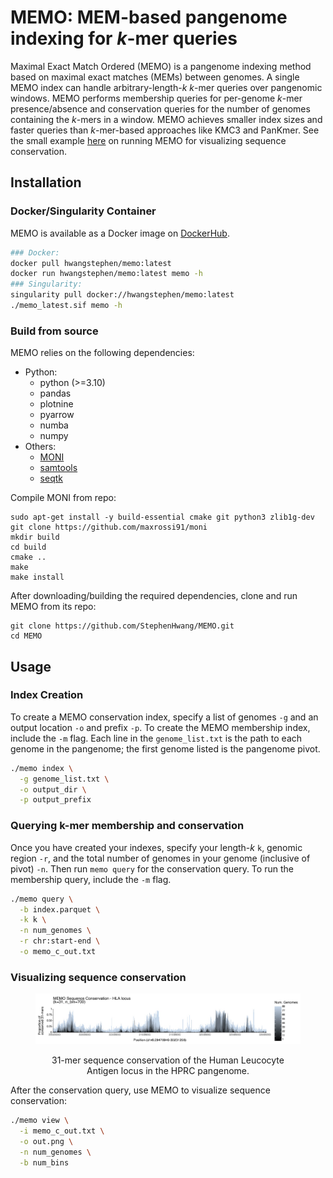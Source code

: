 # MEMO: MEM-based pangenome indexing for _k_-mer queries
Maximal Exact Match Ordered (MEMO) is a pangenome indexing method based on maximal exact matches (MEMs) between genomes. A single MEMO index can handle arbitrary-length-_k_ _k_-mer queries over pangenomic windows. MEMO performs membership queries for per-genome _k_-mer presence/absence and conservation queries for the number of genomes containing the _k_-mers in a window. MEMO achieves smaller index sizes and faster queries than _k_-mer-based approaches like KMC3 and PanKmer. See the small example <a href="https://github.com/StephenHwang/MEMO/tree/master/example">here</a> on running MEMO for visualizing sequence conservation.


## Installation
### Docker/Singularity Container
MEMO is available as a Docker image on <a href="https://hub.docker.com/r/hwangstephen/memo">DockerHub</a>.
```sh
### Docker:
docker pull hwangstephen/memo:latest
docker run hwangstephen/memo:latest memo -h
### Singularity:
singularity pull docker://hwangstephen/memo:latest
./memo_latest.sif memo -h
```

### Build from source
MEMO relies on the following dependencies:
  - Python:
    - python (>=3.10)
    - pandas
    - plotnine
    - pyarrow
    - numba
    - numpy
  - Others:
    - <a href="https://github.com/maxrossi91/moni">MONI</a>
    - <a href="http://www.htslib.org/download/">samtools</a>
    - <a href="https://github.com/lh3/seqtk">seqtk</a>

Compile MONI from repo:
```
sudo apt-get install -y build-essential cmake git python3 zlib1g-dev
git clone https://github.com/maxrossi91/moni
mkdir build
cd build
cmake ..
make
make install
```

After downloading/building the required dependencies, clone and run MEMO from its repo:
```
git clone https://github.com/StephenHwang/MEMO.git
cd MEMO
```


## Usage
### Index Creation
To create a MEMO conservation index, specify a list of genomes `-g` and an output location `-o` and prefix `-p`. To create the MEMO membership index, include the `-m` flag.
Each line in the `genome_list.txt` is the path to each genome in the pangenome; the first genome listed is the pangenome pivot.
```sh
./memo index \
  -g genome_list.txt \
  -o output_dir \
  -p output_prefix
```

### Querying k-mer membership and conservation
Once you have created your indexes, specify your length-_k_ `k`, genomic region `-r`, and the total number of genomes in your genome (inclusive of pivot) `-n`. Then run `memo query` for the conservation query. To run the membership query, include the `-m` flag.
```sh
./memo query \
  -b index.parquet \
  -k k \
  -n num_genomes \
  -r chr:start-end \
  -o memo_c_out.txt
```

### Visualizing sequence conservation
<figure>
<img src="img/memo_hla_sequence_conservation.png" alt="hprc_hla_seq_conservation"/>
<figcaption> <p align="center">31-mer sequence conservation of the Human Leucocyte Antigen locus in the HPRC pangenome.</p></figcaption>
</figure>

After the conservation query, use MEMO to visualize sequence conservation:
```sh
./memo view \
  -i memo_c_out.txt \
  -o out.png \
  -n num_genomes \
  -b num_bins
```

